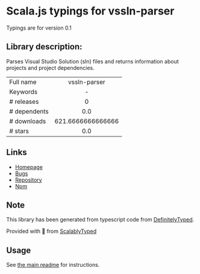 
# Scala.js typings for vssln-parser

Typings are for version 0.1

## Library description:
Parses Visual Studio Solution (sln) files and returns information about projects and project dependencies.

|                    |                 |
| ------------------ | :-------------: |
| Full name          | vssln-parser |
| Keywords           | - |
| # releases         | 0 |
| # dependents       | 0.0 |
| # downloads        | 621.6666666666666 |
| # stars            | 0.0 |

## Links
- [Homepage](https://github.com/mhusseini/vssln-parser)
- [Bugs](https://github.com/mhusseini/vssln-parser/issues)
- [Repository](https://github.com/mhusseini/vssln-parser)
- [Npm](https://www.npmjs.com/package/vssln-parser)
    


## Note
This library has been generated from typescript code from [DefinitelyTyped](https://definitelytyped.org).

Provided with :purple_heart: from [ScalablyTyped](https://github.com/oyvindberg/ScalablyTyped)

## Usage
See [the main readme](../../readme.md) for instructions.


